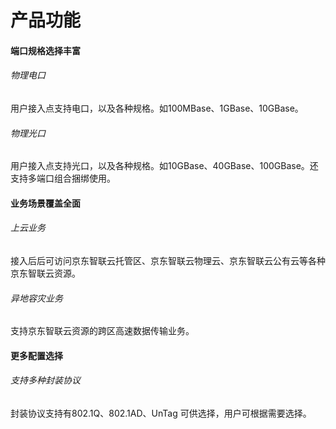 # 产品功能

#### 端口规格选择丰富
###### 物理电口
用户接入点支持电口，以及各种规格。如100MBase、1GBase、10GBase。     
###### 物理光口
用户接入点支持光口，以及各种规格。如10GBase、40GBase、100GBase。还支持多端口组合捆绑使用。   

#### 业务场景覆盖全面
###### 上云业务
接入后后可访问京东智联云托管区、京东智联云物理云、京东智联云公有云等各种京东智联云资源。
###### 异地容灾业务
支持京东智联云资源的跨区高速数据传输业务。

#### 更多配置选择
###### 支持多种封装协议
封装协议支持有802.1Q、802.1AD、UnTag 可供选择，用户可根据需要选择。

